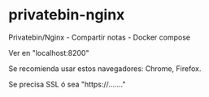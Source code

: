 # privatebin-nginx
Privatebin/Nginx - Compartir notas - Docker compose

Ver en "localhost:8200"

Se recomienda usar estos navegadores: Chrome, Firefox.

Se precisa SSL ó sea "https://......."
